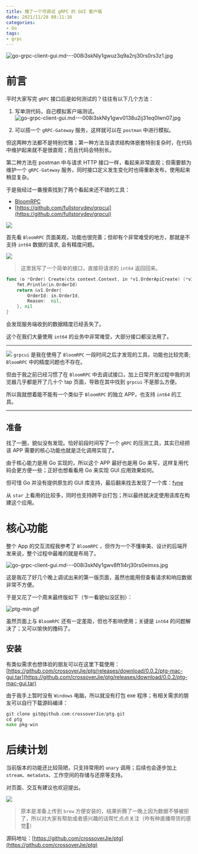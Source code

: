 ```yaml
---
title: 撸了一个可调试 gRPC 的 GUI 客户端
date: 2021/11/28 08:11:16 
categories: 
- Go
tags: 
- grpc
---
```



![go-grpc-client-gui.md---008i3skNly1gwuz3q9a2nj30rs0rs3z1.jpg](https://i.loli.net/2021/11/29/FzbRvSVafJ6glCm.jpg)

# 前言

平时大家写完 `gRPC` 接口后是如何测试的？往往有以下几个方法：

1. 写单测代码，自己模拟客户端测试。
![go-grpc-client-gui.md---008i3skNly1gwv0138u2ij31eq0lwn07.jpg](https://i.loli.net/2021/11/29/OVNjXQbYal7o9kP.jpg)

2. 可以搭一个 `gRPC-Gateway` 服务，这样就可以在 `postman` 中进行模拟。

<!--more-->

但这两种方法都不是特别优雅；第一种方法当请求结构体嵌套特别复杂时，在代码中维护起来就不是很直观；而且代码会特别长。

第二种方法在 postman 中与请求 HTTP 接口一样，看起来非常直观；但需要额为维护一个 `gRPC-Gateway` 服务，同时接口定义发生变化时也得重新发布，使用起来稍显复杂。

于是我经过一番搜索找到了两个看起来还不错的工具：

- [BloomRPC](https://github.com/bloomrpc/bloomrpc)
- [https://github.com/fullstorydev/grpcui](https://github.com/fullstorydev/grpcui)

![](https://i.loli.net/2021/11/29/zJ5I12HNfpso6XK.jpg)

首先看 `BloomRPC` 页面美观，功能也很完善；但却有个非常难受的地方，那就是不支持 `int64` 数据的请求, 会有精度问题。

![](https://i.loli.net/2021/11/29/tAFs8zbN5yRJo7d.jpg)
> 这里我写了一个简单的接口，直接将请求的 `int64` 返回回来。

```go
func (o *Order) Create(ctx context.Context, in *v1.OrderApiCreate) (*v1.Order, error) {
	fmt.Println(in.OrderId)
	return &v1.Order{
		OrderId: in.OrderId,
		Reason:  nil,
	}, nil
}
```
会发现服务端收到的数据精度已经丢失了。

这个在我们大量使用 `int64` 的业务中非常难受，大部分接口都没法用了。

---
![](https://i.loli.net/2021/11/29/VaBdYTsGiKzMnr8.jpg)
`grpcui` 是我在使用了 `BloomRPC` 一段时间之后才发现的工具，功能也比较完善; `BloomRPC` 中的精度问题也不存在。

但由于我之前已经习惯了在 `BloomRPC` 中去调试接口，加上日常开发过程中我的浏览器几乎都是开了几十个 tap 页面，导致在其中找到 `grpcui` 不是那么方便。

所以我就想着能不能有一个类似于  `BloomRPC` 的独立 APP，也支持 `int64` 的工具。

---

## 准备

找了一圈，貌似没有发现。恰好前段时间写了一个 `gRPC` 的压测工具，其实已经把该 APP 需要的核心功能也就是泛化调用实现了。

由于核心能力是用 Go 实现的，所以这个 APP 最好也是用 Go 来写，这样复用代码会更方便一些；正好也想看看用 Go 来实现 GUI 应用效果如何。

但可惜 Go 并没有提供原生的 GUI 库支持，最后翻来找去发现了一个库：[fyne](https://github.com/fyne-io/fyne)

从 `star` 上看用的比较多，同时也支持跨平台打包；所以最终就决定使用该库在构建这个应用。


# 核心功能

整个 App 的交互流程我参考了  `BloomRPC` ，但作为一个不懂审美、设计的后端开发来说，整个过程中最难的就是布局了。

![go-grpc-client-gui.md---008i3skNly1gwv8ft1l4rj30rs0eimxs.jpg](https://i.loli.net/2021/11/29/lUmXMxyZcQ3dtuW.jpg)

这是我花了好几个晚上调试出来的第一版页面，虽然也能用但查看请求和响应数据非常不方便。

于是又花了一个周末最终版如下（乍一看貌似没区别）：

![ptg-min.gif](https://i.loli.net/2021/11/29/GnPF5UESwNrojOl.gif)

虽然页面上与 `BloomRPC` 还有一定差距，但也不影响使用；关键是 `int64` 的问题解决了；又可以愉快的撸码了。

## 安装

有类似需求也想体验的朋友可以在这里下载使用：
[https://github.com/crossoverJie/ptg/releases/download/0.0.2/ptg-mac-gui.tar](https://github.com/crossoverJie/ptg/releases/download/0.0.2/ptg-mac-gui.tar)

由于我手上暂时没有 `Windows` 电脑，所以就没有打包 exe 程序；有相关需求的朋友可以自行下载源码编译：

```go
git clone git@github.com:crossoverJie/ptg.git
cd ptg
make pkg-win
```

# 后续计划
当前版本的功能还比较简陋，只支持常用的 `unary` 调用；后续也会逐步加上 `stream`、`metadata`、工作空间的存储与还原等支持。

对页面、交互有建议也欢迎提出。

![](https://i.loli.net/2021/11/29/zTkSKE2HWPVhfgA.jpg)

> 原本是准备上传到 `brew` 方便安装的，结果折腾了一晚上因为数据不够被拒了，所以对大家有帮助或者感兴趣的话帮忙点点关注（咋有种直播带货的感觉🐶） 

源码地址：[https://github.com/crossoverJie/ptg](https://github.com/crossoverJie/ptg)
